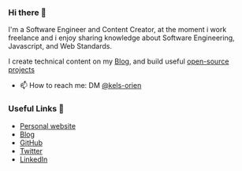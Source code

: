 ### Hi there 👋

I'm a Software Engineer and Content Creator, at the moment i work freelance and i enjoy sharing knowledge about Software Engineering, Javascript, and Web Standards.

I create technical content on my [Blog](https://korien.hashnode.dev), and build useful [open-source projects](https://github.com/kels-orien)

- 📫 How to reach me: DM [@kels-orien](https://twitter.com/kels_orien)



### Useful Links 🌻

- [Personal website](https://korien.now.sh)
- [Blog](https://korien.hashnode.dev)
- [GitHub](https://github.com/kels-orien)
- [Twitter](https://twitter.com/kels_orien)
- [LinkedIn](https://ng.linkedin.com/in/oghenekohwo-orien-45718326)
